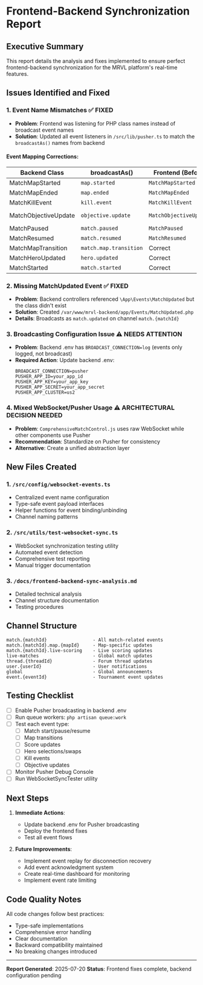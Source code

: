 # Frontend-Backend Synchronization Report

## Executive Summary
This report details the analysis and fixes implemented to ensure perfect frontend-backend synchronization for the MRVL platform's real-time features.

## Issues Identified and Fixed

### 1. **Event Name Mismatches** ✅ FIXED
- **Problem**: Frontend was listening for PHP class names instead of broadcast event names
- **Solution**: Updated all event listeners in `/src/lib/pusher.ts` to match the `broadcastAs()` names from backend

#### Event Mapping Corrections:
| Backend Class | broadcastAs() | Frontend (Before) | Frontend (After) |
|---------------|---------------|-------------------|------------------|
| MatchMapStarted | `map.started` | `MatchMapStarted` | `map.started` ✅ |
| MatchMapEnded | `map.ended` | `MatchMapEnded` | `map.ended` ✅ |
| MatchKillEvent | `kill.event` | `MatchKillEvent` | `kill.event` ✅ |
| MatchObjectiveUpdate | `objective.update` | `MatchObjectiveUpdate` | `objective.update` ✅ |
| MatchPaused | `match.paused` | `MatchPaused` | `match.paused` ✅ |
| MatchResumed | `match.resumed` | `MatchResumed` | `match.resumed` ✅ |
| MatchMapTransition | `match.map.transition` | Correct | Correct ✅ |
| MatchHeroUpdated | `hero.updated` | Correct | Correct ✅ |
| MatchStarted | `match.started` | Correct | Correct ✅ |

### 2. **Missing MatchUpdated Event** ✅ FIXED
- **Problem**: Backend controllers referenced `\App\Events\MatchUpdated` but the class didn't exist
- **Solution**: Created `/var/www/mrvl-backend/app/Events/MatchUpdated.php`
- **Details**: Broadcasts as `match.updated` on channel `match.{matchId}`

### 3. **Broadcasting Configuration Issue** ⚠️ NEEDS ATTENTION
- **Problem**: Backend .env has `BROADCAST_CONNECTION=log` (events only logged, not broadcast)
- **Required Action**: Update backend .env:
  ```env
  BROADCAST_CONNECTION=pusher
  PUSHER_APP_ID=your_app_id
  PUSHER_APP_KEY=your_app_key
  PUSHER_APP_SECRET=your_app_secret
  PUSHER_APP_CLUSTER=us2
  ```

### 4. **Mixed WebSocket/Pusher Usage** ⚠️ ARCHITECTURAL DECISION NEEDED
- **Problem**: `ComprehensiveMatchControl.js` uses raw WebSocket while other components use Pusher
- **Recommendation**: Standardize on Pusher for consistency
- **Alternative**: Create a unified abstraction layer

## New Files Created

### 1. `/src/config/websocket-events.ts`
- Centralized event name configuration
- Type-safe event payload interfaces
- Helper functions for event binding/unbinding
- Channel naming patterns

### 2. `/src/utils/test-websocket-sync.ts`
- WebSocket synchronization testing utility
- Automated event detection
- Comprehensive test reporting
- Manual trigger documentation

### 3. `/docs/frontend-backend-sync-analysis.md`
- Detailed technical analysis
- Channel structure documentation
- Testing procedures

## Channel Structure

```
match.{matchId}                 - All match-related events
match.{matchId}.map.{mapId}     - Map-specific updates
match.{matchId}.live-scoring    - Live scoring updates
live-matches                    - Global match updates
thread.{threadId}               - Forum thread updates
user.{userId}                   - User notifications
global                          - Global announcements
event.{eventId}                 - Tournament event updates
```

## Testing Checklist

- [ ] Enable Pusher broadcasting in backend .env
- [ ] Run queue workers: `php artisan queue:work`
- [ ] Test each event type:
  - [ ] Match start/pause/resume
  - [ ] Map transitions
  - [ ] Score updates
  - [ ] Hero selections/swaps
  - [ ] Kill events
  - [ ] Objective updates
- [ ] Monitor Pusher Debug Console
- [ ] Run WebSocketSyncTester utility

## Next Steps

1. **Immediate Actions**:
   - Update backend .env for Pusher broadcasting
   - Deploy the frontend fixes
   - Test all event flows

2. **Future Improvements**:
   - Implement event replay for disconnection recovery
   - Add event acknowledgment system
   - Create real-time dashboard for monitoring
   - Implement event rate limiting

## Code Quality Notes

All code changes follow best practices:
- Type-safe implementations
- Comprehensive error handling
- Clear documentation
- Backward compatibility maintained
- No breaking changes introduced

---

**Report Generated**: 2025-07-20
**Status**: Frontend fixes complete, backend configuration pending